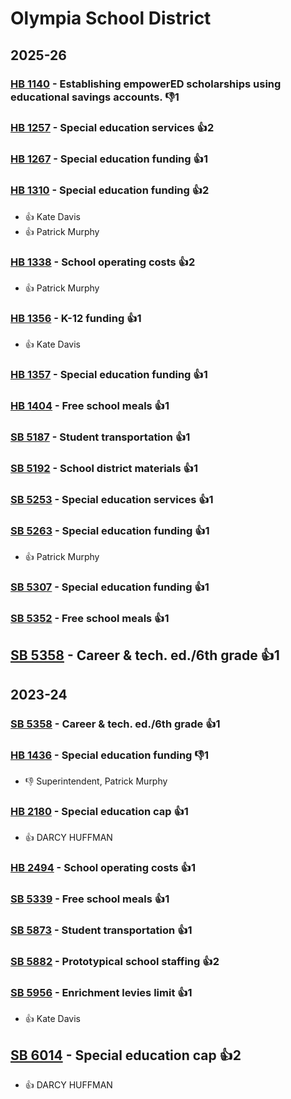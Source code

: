 # Olympia School District
## 2025-26

### [HB 1140](/bill/2025-26/hb/1140/) - Establishing empowerED scholarships using educational savings accounts.  👎1 

### [HB 1257](/bill/2025-26/hb/1257/) - Special education services 👍2  

### [HB 1267](/bill/2025-26/hb/1267/) - Special education funding 👍1  

### [HB 1310](/bill/2025-26/hb/1310/) - Special education funding 👍2  
* 👍 Kate Davis
* 👍 Patrick Murphy

### [HB 1338](/bill/2025-26/hb/1338/) - School operating costs 👍2  
* 👍 Patrick Murphy

### [HB 1356](/bill/2025-26/hb/1356/) - K-12 funding 👍1  
* 👍 Kate Davis

### [HB 1357](/bill/2025-26/hb/1357/) - Special education funding 👍1  

### [HB 1404](/bill/2025-26/hb/1404/) - Free school meals 👍1  

### [SB 5187](/bill/2025-26/sb/5187/) - Student transportation 👍1  

### [SB 5192](/bill/2025-26/sb/5192/) - School district materials 👍1  

### [SB 5253](/bill/2025-26/sb/5253/) - Special education services 👍1  

### [SB 5263](/bill/2025-26/sb/5263/) - Special education funding 👍1  
* 👍 Patrick Murphy

### [SB 5307](/bill/2025-26/sb/5307/) - Special education funding 👍1  

### [SB 5352](/bill/2025-26/sb/5352/) - Free school meals 👍1  

## [SB 5358](/bill/2025-26/sb/5358/) - Career & tech. ed./6th grade 👍1  

## 2023-24

### [SB 5358](/bill/2023-24/sb/5358/) - Career & tech. ed./6th grade 👍1  

### [HB 1436](/bill/2023-24/hb/1436/) - Special education funding  👎1 
* 👎 Superintendent, Patrick Murphy

### [HB 2180](/bill/2023-24/hb/2180/) - Special education cap 👍1  
* 👍 DARCY HUFFMAN

### [HB 2494](/bill/2023-24/hb/2494/) - School operating costs 👍1  

### [SB 5339](/bill/2023-24/sb/5339/) - Free school meals 👍1  

### [SB 5873](/bill/2023-24/sb/5873/) - Student transportation 👍1  

### [SB 5882](/bill/2023-24/sb/5882/) - Prototypical school staffing 👍2  

### [SB 5956](/bill/2023-24/sb/5956/) - Enrichment levies limit 👍1  
* 👍 Kate Davis

## [SB 6014](/bill/2023-24/sb/6014/) - Special education cap 👍2  
* 👍 DARCY HUFFMAN
